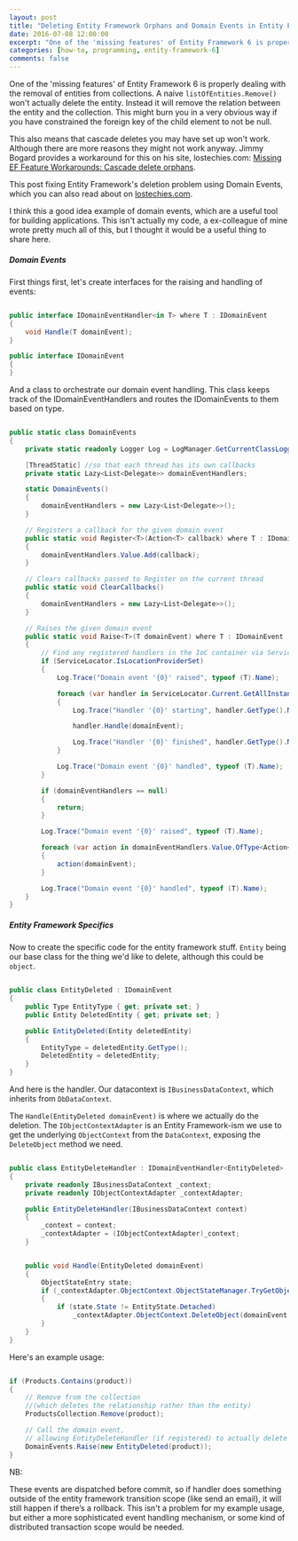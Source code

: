 ```yaml
---
layout: post
title: "Deleting Entity Framework Orphans and Domain Events in Entity Framework 6"
date: 2016-07-08 12:00:00
excerpt: "One of the 'missing features' of Entity Framework 6 is properly dealing with the removal of entities from collections. Let's add orphaned entity removal to our EF project."
categories: [how-to, programming, entity-framework-6]
comments: false
---
```


One of the 'missing features' of Entity Framework 6 is properly dealing with the removal of entities from collections. A naive `listOfEntities.Remove()` won't actually delete the entity. Instead it will remove the relation between the entity and the collection. This might burn you in a very obvious way if you have constrained the foreign key of the child element to not be null.

This also means that cascade deletes you may have set up won't work. Although there are more reasons they might not work anyway. Jimmy Bogard provides a workaround for this on his site, lostechies.com: [Missing EF Feature Workarounds: Cascade delete orphans](https://lostechies.com/jimmybogard/2014/05/08/missing-ef-feature-workarounds-cascade-delete-orphans/).

This post fixing Entity Framework's deletion problem using Domain Events, which you can also read about on [lostechies.com](https://lostechies.com/jimmybogard/2010/04/08/strengthening-your-domain-domain-events/).

I think this a good idea example of domain events, which are a useful tool for building applications. This isn't actually my code, a ex-colleague of mine wrote pretty much all of this, but I thought it would be a useful thing to share here.

##### Domain Events

First things first, let's create interfaces for the raising and handling of events:

```csharp

public interface IDomainEventHandler<in T> where T : IDomainEvent
{
    void Handle(T domainEvent);
}

public interface IDomainEvent
{
}

```

And a class to orchestrate our domain event handling. This class keeps track of the IDomainEventHandlers and routes the IDomainEvents to them based on type.

```csharp

public static class DomainEvents
{
    private static readonly Logger Log = LogManager.GetCurrentClassLogger();

    [ThreadStatic] //so that each thread has its own callbacks
    private static Lazy<List<Delegate>> domainEventHandlers;

    static DomainEvents()
    {
        domainEventHandlers = new Lazy<List<Delegate>>();
    }

    // Registers a callback for the given domain event
    public static void Register<T>(Action<T> callback) where T : IDomainEvent
    {
        domainEventHandlers.Value.Add(callback);
    }

    // Clears callbacks passed to Register on the current thread
    public static void ClearCallbacks()
    {
        domainEventHandlers = new Lazy<List<Delegate>>();
    }

    // Raises the given domain event
    public static void Raise<T>(T domainEvent) where T : IDomainEvent
    {
        // Find any registered handlers in the IoC container via ServiceLocator
        if (ServiceLocator.IsLocationProviderSet)
        {
            Log.Trace("Domain event '{0}' raised", typeof (T).Name);

            foreach (var handler in ServiceLocator.Current.GetAllInstances<IDomainEventHandler<T>>())
            {
                Log.Trace("Handler '{0}' starting", handler.GetType().Name);

                handler.Handle(domainEvent);

                Log.Trace("Handler '{0}' finished", handler.GetType().Name);
            }

            Log.Trace("Domain event '{0}' handled", typeof (T).Name);
        }

        if (domainEventHandlers == null)
        {
            return;
        }

        Log.Trace("Domain event '{0}' raised", typeof (T).Name);

        foreach (var action in domainEventHandlers.Value.OfType<Action<T>>())
        {
            action(domainEvent);
        }

        Log.Trace("Domain event '{0}' handled", typeof (T).Name);
    }
}


```

##### Entity Framework Specifics

Now to create the specific code for the entity framework stuff. `Entity` being our base class for the thing we'd like to delete, although this could be `object`.

```csharp

public class EntityDeleted : IDomainEvent
{
    public Type EntityType { get; private set; }
    public Entity DeletedEntity { get; private set; }

    public EntityDeleted(Entity deletedEntity)
    {
        EntityType = deletedEntity.GetType();
        DeletedEntity = deletedEntity;
    }
}

```

And here is the handler. Our datacontext is `IBusinessDataContext`, which inherits from `DbDataContext`.


The `Handle(EntityDeleted domainEvent)` is where we actually do the deletion.
The `IObjectContextAdapter` is an Entity Framework-ism we use to get the underlying `ObjectContext` from the `DataContext`, exposing the `DeleteObject` method we need.


```csharp

public class EntityDeleteHandler : IDomainEventHandler<EntityDeleted>
{
    private readonly IBusinessDataContext _context;
    private readonly IObjectContextAdapter _contextAdapter;

    public EntityDeleteHandler(IBusinessDataContext context)
    {
        _context = context;
        _contextAdapter = (IObjectContextAdapter)_context;
    }


    public void Handle(EntityDeleted domainEvent)
    {
        ObjectStateEntry state;
        if (_contextAdapter.ObjectContext.ObjectStateManager.TryGetObjectStateEntry(domainEvent.DeletedEntity, out state))
        {
            if (state.State != EntityState.Detached)
                _contextAdapter.ObjectContext.DeleteObject(domainEvent.DeletedEntity);
        }
    }
}

```

Here's an example usage:

```csharp

if (Products.Contains(product))
{
	// Remove from the collection
	//(which deletes the relationship rather than the entity)
    ProductsCollection.Remove(product);

	// Call the domain event,
	// allowing EntityDeleteHandler (if registered) to actually delete the object
    DomainEvents.Raise(new EntityDeleted(product));
}

```

NB:

These events are dispatched before commit, so if handler does something outside of the entity framework transition scope (like send an email), it will still happen if there’s a rollback. This isn't a problem for my example usage, but either a more sophisticated event handling mechanism, or some kind of distributed transaction scope would be needed.
